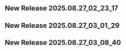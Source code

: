 ## New Release 2025.08.27_02_23_17
## New Release 2025.08.27_03_01_29
## New Release 2025.08.27_03_08_40
